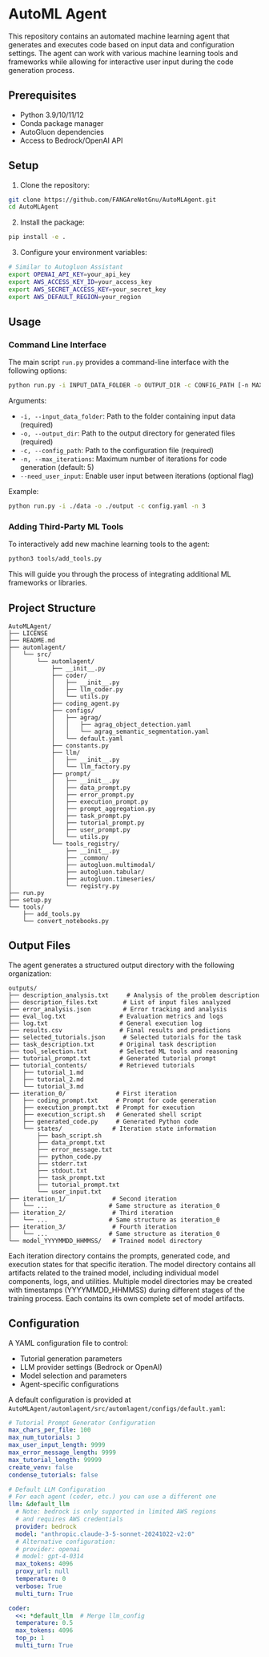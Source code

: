 # AutoML Agent

This repository contains an automated machine learning agent that generates and executes code based on input data and configuration settings. The agent can work with various machine learning tools and frameworks while allowing for interactive user input during the code generation process.

## Prerequisites

- Python 3.9/10/11/12
- Conda package manager
- AutoGluon dependencies
- Access to Bedrock/OpenAI API

## Setup

1. Clone the repository:
```bash
git clone https://github.com/FANGAreNotGnu/AutoMLAgent.git
cd AutoMLAgent
```

2. Install the package:
```bash
pip install -e .
```

3. Configure your environment variables:
```bash
# Similar to Autogluon Assistant
export OPENAI_API_KEY=your_api_key
export AWS_ACCESS_KEY_ID=your_access_key
export AWS_SECRET_ACCESS_KEY=your_secret_key
export AWS_DEFAULT_REGION=your_region
```

## Usage

### Command Line Interface

The main script `run.py` provides a command-line interface with the following options:

```bash
python run.py -i INPUT_DATA_FOLDER -o OUTPUT_DIR -c CONFIG_PATH [-n MAX_ITERATIONS] [--need_user_input]
```

Arguments:
- `-i, --input_data_folder`: Path to the folder containing input data (required)
- `-o, --output_dir`: Path to the output directory for generated files (required)
- `-c, --config_path`: Path to the configuration file (required)
- `-n, --max_iterations`: Maximum number of iterations for code generation (default: 5)
- `--need_user_input`: Enable user input between iterations (optional flag)

Example:
```bash
python run.py -i ./data -o ./output -c config.yaml -n 3
```

### Adding Third-Party ML Tools

To interactively add new machine learning tools to the agent:

```bash
python3 tools/add_tools.py
```

This will guide you through the process of integrating additional ML frameworks or libraries.

## Project Structure

```
AutoMLAgent/
├── LICENSE
├── README.md
├── automlagent/
│   └── src/
│       └── automlagent/
│           ├── __init__.py
│           ├── coder/
│           │   ├── __init__.py
│           │   ├── llm_coder.py
│           │   └── utils.py
│           ├── coding_agent.py
│           ├── configs/
│           │   ├── agrag/
│           │   │   ├── agrag_object_detection.yaml
│           │   │   └── agrag_semantic_segmentation.yaml
│           │   └── default.yaml
│           ├── constants.py
│           ├── llm/
│           │   ├── __init__.py
│           │   └── llm_factory.py
│           ├── prompt/
│           │   ├── __init__.py
│           │   ├── data_prompt.py
│           │   ├── error_prompt.py
│           │   ├── execution_prompt.py
│           │   ├── prompt_aggregation.py
│           │   ├── task_prompt.py
│           │   ├── tutorial_prompt.py
│           │   ├── user_prompt.py
│           │   └── utils.py
│           └── tools_registry/
│               ├── __init__.py
│               ├── _common/
│               ├── autogluon.multimodal/
│               ├── autogluon.tabular/
│               ├── autogluon.timeseries/
│               └── registry.py
├── run.py
├── setup.py
└── tools/
    ├── add_tools.py
    └── convert_notebooks.py
```

## Output Files

The agent generates a structured output directory with the following organization:

```
outputs/
├── description_analysis.txt     # Analysis of the problem description
├── description_files.txt       # List of input files analyzed
├── error_analysis.json         # Error tracking and analysis
├── eval_log.txt               # Evaluation metrics and logs
├── log.txt                    # General execution log
├── results.csv                # Final results and predictions
├── selected_tutorials.json     # Selected tutorials for the task
├── task_description.txt       # Original task description
├── tool_selection.txt         # Selected ML tools and reasoning
├── tutorial_prompt.txt        # Generated tutorial prompt
├── tutorial_contents/         # Retrieved tutorials
│   ├── tutorial_1.md
│   ├── tutorial_2.md
│   └── tutorial_3.md
├── iteration_0/              # First iteration
│   ├── coding_prompt.txt     # Prompt for code generation
│   ├── execution_prompt.txt  # Prompt for execution
│   ├── execution_script.sh   # Generated shell script
│   ├── generated_code.py     # Generated Python code
│   └── states/              # Iteration state information
│       ├── bash_script.sh
│       ├── data_prompt.txt
│       ├── error_message.txt
│       ├── python_code.py
│       ├── stderr.txt
│       ├── stdout.txt
│       ├── task_prompt.txt
│       ├── tutorial_prompt.txt
│       └── user_input.txt
├── iteration_1/             # Second iteration
│   └── ...                 # Same structure as iteration_0
├── iteration_2/             # Third iteration
│   └── ...                 # Same structure as iteration_0
├── iteration_3/             # Fourth iteration
│   └── ...                 # Same structure as iteration_0
└── model_YYYYMMDD_HHMMSS/   # Trained model directory
```

Each iteration directory contains the prompts, generated code, and execution states for that specific iteration. The model directory contains all artifacts related to the trained model, including individual model components, logs, and utilities.
Multiple model directories may be created with timestamps (YYYYMMDD_HHMMSS) during different stages of the training process. Each contains its own complete set of model artifacts.

## Configuration

A YAML configuration file to control:
- Tutorial generation parameters
- LLM provider settings (Bedrock or OpenAI)
- Model selection and parameters
- Agent-specific configurations

A default configuration is provided at `AutoMLAgent/automlagent/src/automlagent/configs/default.yaml`:
```yaml
# Tutorial Prompt Generator Configuration
max_chars_per_file: 100
max_num_tutorials: 3
max_user_input_length: 9999
max_error_message_length: 9999
max_tutorial_length: 99999
create_venv: false
condense_tutorials: false

# Default LLM Configuration
# For each agent (coder, etc.) you can use a different one
llm: &default_llm
  # Note: bedrock is only supported in limited AWS regions
  # and requires AWS credentials
  provider: bedrock
  model: "anthropic.claude-3-5-sonnet-20241022-v2:0"
  # Alternative configuration:
  # provider: openai
  # model: gpt-4-0314
  max_tokens: 4096
  proxy_url: null
  temperature: 0
  verbose: True
  multi_turn: True

coder:
  <<: *default_llm  # Merge llm_config
  temperature: 0.5
  max_tokens: 4096
  top_p: 1
  multi_turn: True
```

